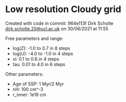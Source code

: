 # Low resolution Cloudy grid

Created with code in commit: 964e113f Dirk Scholte <dirk.scholte.20@ucl.ac.uk> on 30/06/2021 at 11:55

Free parameters and range:
- log(Z): -1.0 to 0.7 in 8 steps
- log(U): -4.0 to -1.0 in 4 steps
- xi: 0.1 to 0.6 in 4 steps
- tau: 0.01 to 4.0 in 6 steps

Other parameters:
- Age of SSP: 1 Myr/2 Myr
- nH: 100 cm^-3
- r_inner: 1e19 cm
